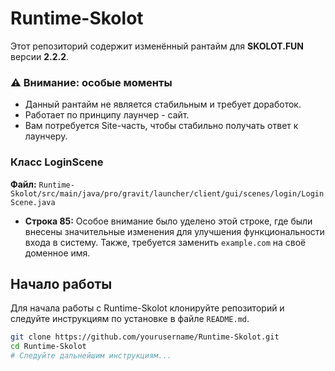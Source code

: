 # Runtime-Skolot  

Этот репозиторий содержит изменённый рантайм для **SKOLOT.FUN** версии **2.2.2**.   

### ⚠️ Внимание: особые моменты 
- Данный рантайм не является стабильным и требует доработок. 
- Работает по принципу лаунчер - сайт.
- Вам потребуется Site-часть, чтобы стабильно получать ответ к лаунчеру.

### Класс LoginScene  

**Файл:** `Runtime-Skolot/src/main/java/pro/gravit/launcher/client/gui/scenes/login/LoginScene.java`  

- **Строка 85:** Особое внимание было уделено этой строке, где были внесены значительные изменения для улучшения функциональности входа в систему. Также, требуется заменить `example.com` на своё доменное имя.

## Начало работы  

Для начала работы с Runtime-Skolot клонируйте репозиторий и следуйте инструкциям по установке в файле `README.md`.  

```bash  
git clone https://github.com/yourusername/Runtime-Skolot.git  
cd Runtime-Skolot  
# Следуйте дальнейшим инструкциям...

